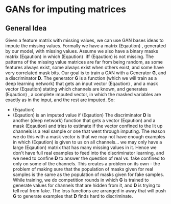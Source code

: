 # GANs for imputing matrices
## General Idea
Given a feature matrix with missing values, we can use GAN bases ideas to impute the missing values.
Formally we have a matrix (Eqaution) , generated by our model, with missing values. Assume we also have a binary masks matrix (Eqaution) in which (Eqaution)  iff (Eqaution) is not missing. The patterns of the missing value matrices are far from being random, as some features always exist, some always exist when others exist, and some have very correlated mask bits.
Our goal is to train a GAN with a Generator **G**, and a discriminator **D**.
The generator **G** is a function (which we will train as a deep learning network) that gets an input vector (Eqaution) , and a mask vector (Eqaution) stating which channels are known, and generates (Eqaution) , a complete imputed vector, in which the masked variables are exactly as in the input, and the rest are imputed. So:

- (Eqaution)
- (Eqaution) is an imputed value if (Eqaution)
The discriminator **D** is another (deep network) function that gets a vector (Eqaution) and a mask (Eqaution) and tries to estimate if the vector confined to the lit up channels is a real sample or one that went through imputing. The reason we do this with a mask vector is that we may not have enough examples in which (Eqaution) is given to us on all channels... we may only have a large (Eqaution) matrix that has many missing values in it. Hence we don't have full real examples to feed into the discriminator learning, and we need to confine **D** to answer the question of real vs. fake confined to only on some of the channels. This creates a problem on its own - the problem of making sure that the population of masks given for real samples is the same as the population of masks given for fake samples.
While training, we do competition rounds in which **G** is trained to generate values for channels that are hidden from it, and **D** is trying to tell real from fake. The loss functions are arranged in away that will push **G** to generate examples that **D** finds hard to discriminate.
 
 
